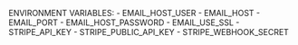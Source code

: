 ENVIRONMENT VARIABLES:
	- EMAIL_HOST_USER
	- EMAIL_HOST
	- EMAIL_PORT
	- EMAIL_HOST_PASSWORD
	- EMAIL_USE_SSL
	- STRIPE_API_KEY
	- STRIPE_PUBLIC_API_KEY
	- STRIPE_WEBHOOK_SECRET